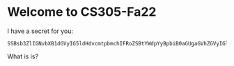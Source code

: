 # Welcome to CS305-Fa22

I have a secret for you:
```
SSBsb3ZlIGNvbXB1dGVyIG5ldHdvcmtpbmchIFRoZSBtYWdpYyBpbiB0aGUgaGVhZGVyIGlzIDUyMzA1IQ==
```
What is is?
